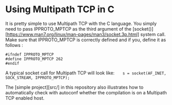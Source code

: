 # Using Multipath TCP in C


It is pretty simple to use Multipath TCP with the C language. You simply need to pass IPPROTO_MPTCP as the third argument of the [socket()][https://www.man7.org/linux/man-pages/man3/socket.3p.html] system call. Make sure that IPPROTO_MPTCP is correctly defined and if you, define it as follows :

```
#ifndef IPPROTO_MPTCP
#define IPPROTO_MPTCP 262
#endif
```

A typical socket call for Multipath TCP will look like: `    s = socket(AF_INET, SOCK_STREAM, IPPROTO_MPTCP); `

The [simple project][src/] in this repository also illustrates how to automatically check with autoconf whether the compilation is on a Multipath TCP enabled host.

